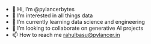 - 👋 Hi, I’m @pylancerbytes
- 👀 I’m interested in all things data
- 🌱 I’m currently learning data science and engineering
- 💞️ I’m looking to collaborate on generative AI projects
- 📫 How to reach me rahulbasu@pylancer.in  

<!---
pylancerbytes/pylancerbytes is a ✨ special ✨ repository because its `README.md` (this file) appears on your GitHub profile.
You can click the Preview link to take a look at your changes.
--->
